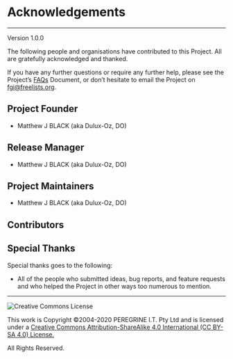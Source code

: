 # Acknowledgements

---
Version 1.0.0

The following people and organisations have contributed to this Project. All are gratefully acknowledged and thanked.

If you have any further questions or require any further help, please see the Project&rsquo;s [FAQs](https://github.com/Dulux-Oz/FGI/master/Project_Documentation/FAQs.md) Document, or don&rsquo;t hesitate to email the Project on <fgi@freelists.org>.

## Project Founder

- Matthew J BLACK (aka Dulux-Oz, DO)

## Release Manager

- Matthew J BLACK (aka Dulux-Oz, DO)

## Project Maintainers

- Matthew J BLACK (aka Dulux-Oz, DO)

## Contributors

## Special Thanks

Special thanks goes to the following:

- All of the people who submitted ideas, bug reports, and feature requests and who helped the Project in other ways too numerous to mention.

---

![Creative Commons License](https://i.creativecommons.org/l/by-sa/4.0/88x31.png "Creative Commons License")

This work is Copyright &copy;2004-2020 PEREGRINE I.T. Pty Ltd and is licensed under a [Creative Commons Attribution-ShareAlike 4.0 International (CC BY-SA 4.0) License.](https://creativecommons.org/licenses/by-sa/4.0/)

All Rights Reserved.
